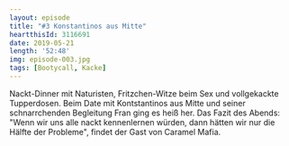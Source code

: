 ```yaml
---
layout: episode
title: "#3 Konstantinos aus Mitte"
heartthisId: 3116691
date: 2019-05-21
length: '52:48'
img: episode-003.jpg
tags: [Bootycall, Kacke]
---
```

Nackt-Dinner mit Naturisten, Fritzchen-Witze beim Sex und vollgekackte Tupperdosen. Beim Date mit Kontstantinos aus Mitte und seiner schnarrchenden Begleitung Fran ging es heiß her. Das Fazit des Abends: "Wenn wir uns alle nackt kennenlernen würden, dann hätten wir nur die Hälfte der Probleme", findet der Gast von Caramel Mafia.